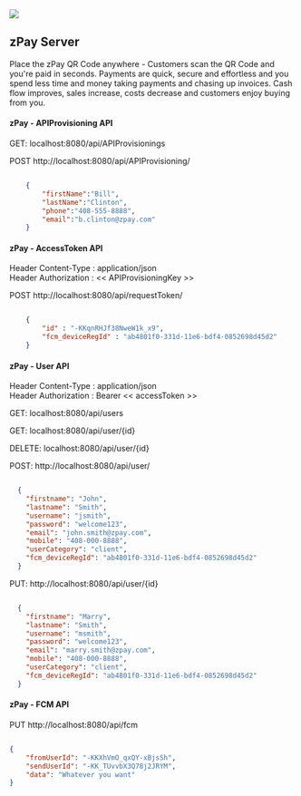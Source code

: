 
<img src="http://maggie.clientsbox.com/img/zpay.png">

## zPay Server ##
 
Place the zPay QR Code anywhere - Customers scan the QR Code and you're paid in seconds. 
Payments are quick, secure and effortless and you spend less time and money taking payments 
and chasing up invoices. Cash flow improves, sales increase, costs decrease and customers 
enjoy buying from you.

#### zPay - APIProvisioning API ####

GET: localhost:8080/api/APIProvisionings  

POST http://localhost:8080/api/APIProvisioning/
```json

    {
        "firstName":"Bill",
        "lastName":"Clinton",
        "phone":"408-555-8888",
        "email":"b.clinton@zpay.com"
    }

```

#### zPay - AccessToken API ####

Header Content-Type  : application/json  
Header Authorization : << APIProvisioningKey >>  

POST http://localhost:8080/api/requestToken/
```json

    {
        "id" : "-KKqnRHJf38NweW1k_x9",
        "fcm_deviceRegId" : "ab4801f0-331d-11e6-bdf4-0852698d45d2"
    }

```


#### zPay - User API ####

Header Content-Type  : application/json  
Header Authorization : Bearer << accessToken >>

GET: localhost:8080/api/users

GET: localhost:8080/api/user/{id}

DELETE: localhost:8080/api/user/{id}

POST: http://localhost:8080/api/user/
```json

  {
    "firstname": "John",
    "lastname": "Smith",
    "username": "jsmith",
    "password": "welcome123",
    "email": "john.smith@zpay.com",
    "mobile": "408-000-8888",
    "userCategory": "client",
    "fcm_deviceRegId": "ab4801f0-331d-11e6-bdf4-0852698d45d2"
  }

```

PUT: http://localhost:8080/api/user/{id}
```json

  {
    "firstname": "Marry",
    "lastname": "Smith",
    "username": "msmith",
    "password": "welcome123",
    "email": "marry.smith@zpay.com",
    "mobile": "408-000-8888",
    "userCategory": "client",
    "fcm_deviceRegId": "ab4801f0-331d-11e6-bdf4-0852698d45d2"
  }

```

#### zPay - FCM API ####

PUT http://localhost:8080/api/fcm
```json

{
    "fromUserId": "-KKXhVmO_qxQY-xBjsSh",
    "sendUserId": "-KK_TUvvbX3Q78j2JRYM",
    "data": "Whatever you want"
}

```